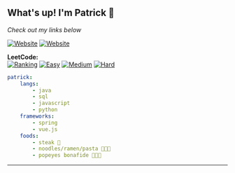 ## What's up!  I'm Patrick 👋

*Check out my links below*

[![Website](https://img.shields.io/badge/Homepage-orange?style=for-the-badge&logo=angellist)](https://peiyuan.ch)
[![Website](https://img.shields.io/badge/LinkedIn-blue?style=for-the-badge&logo=linkedin)](https://www.linkedin.com/in/ppc97/)

**LeetCode:**  
[![Ranking](https://badge.peiyuan.ch/leetcode/puiiyuen/ranking)](https://leetcode.com/puiiyuen)
[![Easy](https://badge.peiyuan.ch/leetcode/puiiyuen/solved?difficulty=easy)](https://leetcode.com/puiiyuen)
[![Medium](https://badge.peiyuan.ch/leetcode/puiiyuen/solved?difficulty=medium)](https://leetcode.com/puiiyuen)
[![Hard](https://badge.peiyuan.ch/leetcode/puiiyuen/solved?difficulty=hard)](https://leetcode.com/puiiyuen)

```yml
patrick: 
    langs:
        - java
        - sql   
        - javascript     
        - python
    frameworks:
        - spring 
        - vue.js 
    foods:
        - steak 🥩
        - noodles/ramen/pasta 🍲🍜🍝
        - popeyes bonafide 🍗🍗🍗
```
---
